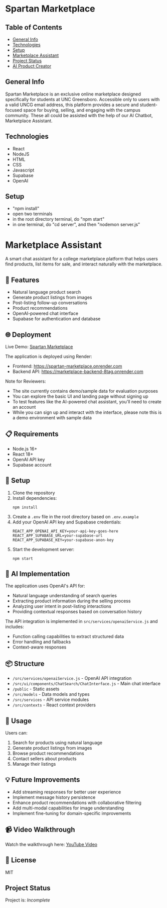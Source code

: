# Spartan Marketplace

## Table of Contents

- [General Info](#general-info)
- [Technologies](#technologies)
- [Setup](#setup)
- [Marketplace Assistant](#marketplace-assistant)
- [Project Status](#project-status)
- [AI Product Creator](#ai-product-creator)


## General Info

Spartan Marketplace is an exclusive online marketplace designed specifically for students at UNC Greensboro. Accessible only to users with a valid UNCG email address, this platform provides a secure and student-focused space for buying, selling, and engaging with the campus community. These all could be assisted with the help of our AI Chatbot, Marketplace Assistant.

## Technologies

- React
- NodeJS
- HTML
- CSS
- Javascript
- Supabase
- OpenAI

## Setup

- "npm install"
- open two terminals
- in the root directory terminal, do "npm start"
- in one terminal, do "cd server", and then "nodemon server.js"

# Marketplace Assistant

A smart chat assistant for a college marketplace platform that helps users find products, list items for sale, and interact naturally with the marketplace.

## 🚀 Features

- Natural language product search
- Generate product listings from images
- Post-listing follow-up conversations
- Product recommendations
- OpenAI-powered chat interface
- Supabase for authentication and database

## 🌐 Deployment

Live Demo: [Spartan Marketplace](https://spartan-marketplace.onrender.com)

The application is deployed using Render:

- Frontend: https://spartan-marketplace.onrender.com
- Backend API: https://marketplace-backend-8tag.onrender.com

Note for Reviewers:

- The site currently contains demo/sample data for evaluation purposes
- You can explore the basic UI and landing page without signing up
- To test features like the AI-powered chat assistant, you'll need to create an account
- While you can sign up and interact with the interface, please note this is a demo environment with sample data

## 📋 Requirements

- Node.js 16+
- React 18+
- OpenAI API key
- Supabase account

## 🔧 Setup

1. Clone the repository
2. Install dependencies:
   ```
   npm install
   ```
3. Create a `.env` file in the root directory based on `.env.example`
4. Add your OpenAI API key and Supabase credentials:
   ```
   REACT_APP_OPENAI_API_KEY=your-api-key-goes-here
   REACT_APP_SUPABASE_URL=your-supabase-url
   REACT_APP_SUPABASE_KEY=your-supabase-anon-key
   ```
5. Start the development server:
   ```
   npm start
   ```

## 🧠 AI Implementation

The application uses OpenAI's API for:

- Natural language understanding of search queries
- Extracting product information during the selling process
- Analyzing user intent in post-listing interactions
- Providing contextual responses based on conversation history

The API integration is implemented in `src/services/openaiService.js` and includes:

- Function calling capabilities to extract structured data
- Error handling and fallbacks
- Context-aware responses

## 📦 Structure

- `/src/services/openaiService.js` - OpenAI API integration
- `/src/ui/components/ChatSearch/ChatInterface.js` - Main chat interface
- `/public` - Static assets
- `/src/models` - Data models and types
- `/src/services` - API service modules
- `/src/contexts` - React context providers

## 📝 Usage

Users can:

1. Search for products using natural language
2. Generate product listings from images
3. Browse product recommendations
4. Contact sellers about products
5. Manage their listings

## 💡 Future Improvements

- Add streaming responses for better user experience
- Implement message history persistence
- Enhance product recommendations with collaborative filtering
- Add multi-modal capabilities for image understanding
- Implement fine-tuning for domain-specific improvements

## 📹 Video Walkthrough

Watch the walkthrough here: [YouTube Video](https://youtu.be/5FPOsDh9m3A)

## 📄 License

MIT

## Project Status

Project is: _Incomplete_
